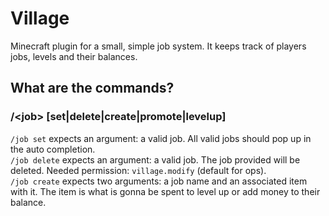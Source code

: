 # Village
Minecraft plugin for a small, simple job system. It keeps track of players jobs, levels and their balances.

## What are the commands?
### /<job\> [set|delete|create|promote|levelup]

`/job set` expects an argument: a valid job. All valid jobs should pop up in the auto completion. </br>
`/job delete` expects an argument: a valid job. The job provided will be deleted. Needed permission: `village.modify` (default for ops). </br>
`/job create` expects two arguments: a job name and an associated item with it. The item is what is gonna be spent to level up or add money to their balance.
